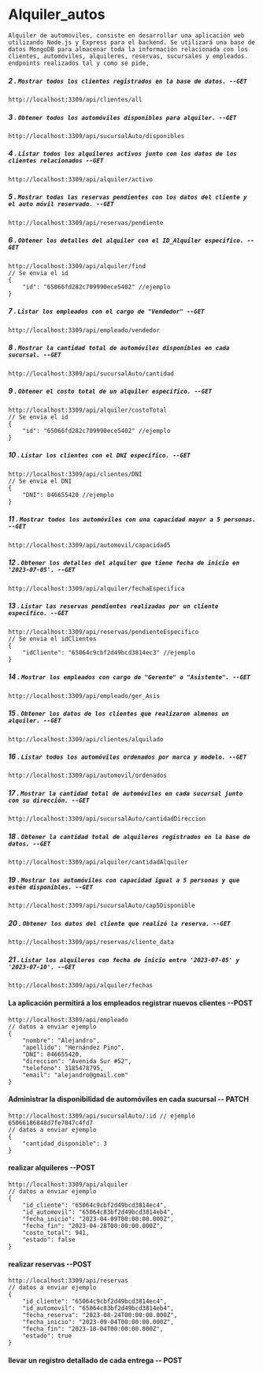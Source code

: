 # Alquiler_autos

`Alquiler de automoviles, consiste en desarrollar una aplicación
web utilizando Node.js y Express para el backend. Se utilizará
una base de datos MongoDB para almacenar toda la información
relacionada con los clientes, automóviles, alquileres, reservas,
sucursales y empleados. endpoints realizados tal y como se pide,`

##### 2 . `Mostrar todos los clientes registrados en la base de datos. --GET`

```nodejs
http://localhost:3309/api/clientes/all
```

##### 3 . `Obtener todos los automóviles disponibles para alquiler. --GET`

```nodejs
http://localhost:3309/api/sucursalAuto/disponibles
```

##### 4 . `Listar todos los alquileres activos junto con los datos de los clientes relacionados --GET`

```nodejs
http://localhost:3309/api/alquiler/activo
```

##### 5 . `Mostrar todas las reservas pendientes con los datos del cliente y el auto móvil reservado. --GET`

```nodejs
http://localhost:3309/api/reservas/pendiente
```

##### 6 . `Obtener los detalles del alquiler con el ID_Alquiler específico. --GET`

```nodejs
http://localhost:3309/api/alquiler/find
// Se envia el id
{
    "id": "65066fd282c709990ece5402" //ejemplo
}
```

##### 7 . `Listar los empleados con el cargo de "Vendedor" --GET`

```nodejs
http://localhost:3309/api/empleado/vendedor
```

##### 8 . `Mostrar la cantidad total de automóviles disponibles en cada sucursal. --GET`

```nodejs
http://localhost:3309/api/sucursalAuto/cantidad
```

##### 9 . `Obtener el costo total de un alquiler específico. --GET`

```nodejs
http://localhost:3309/api/alquiler/costoTotal
// Se envia el id
{
    "id": "65066fd282c709990ece5402" //ejemplo
}
```

##### 10 . `Listar los clientes con el DNI específico. --GET`

```nodejs
http://localhost:3309/api/clientes/DNI
// Se envia el DNI
{
    "DNI": 846655420 //ejemplo
}
```

##### 11 . `Mostrar todos los automóviles con una capacidad mayor a 5 personas. --GET`

```nodejs
http://localhost:3309/api/automovil/capacidad5
```

##### 12 . `Obtener los detalles del alquiler que tiene fecha de inicio en '2023-07-05'. --GET`

```nodejs
http://localhost:3309/api/alquiler/fechaEspecifica
```

##### 13 . `Listar las reservas pendientes realizadas por un cliente específico. --GET`

```nodejs
http://localhost:3309/api/reservas/pendienteEspecifico
// Se envia el idClientes
{
    "idCliente": "65064c9cbf2d49bcd3814ec3" //ejemplo
}
```

##### 14 . `Mostrar los empleados con cargo de "Gerente" o "Asistente". --GET`

```nodejs
http://localhost:3309/api/empleado/ger_Asis
```

##### 15 . `Obtener los datos de los clientes que realizaron almenos un alquiler. --GET`

```nodejs
http://localhost:3309/api/clientes/alquilado
```

##### 16 . `Listar todos los automóviles ordenados por marca y modelo. --GET`

```nodejs
http://localhost:3309/api/automovil/ordenados
```

##### 17 . `Mostrar la cantidad total de automóviles en cada sucursal junto con su dirección. --GET`

```nodejs
http://localhost:3309/api/sucursalAuto/cantidadDireccion
```

##### 18 . `Obtener la cantidad total de alquileres registrados en la base de datos. --GET`

```nodejs
http://localhost:3309/api/alquiler/cantidadAlquiler
```

##### 19 . `Mostrar los automóviles con capacidad igual a 5 personas y que estén disponibles. --GET`

```nodejs
http://localhost:3309/api/sucursalAuto/cap5Disponible
```

##### 20 . `Obtener los datos del cliente que realizó la reserva. --GET`

```nodejs
http://localhost:3309/api/reservas/cliente_data
```

##### 21 . `Listar los alquileres con fecha de inicio entre '2023-07-05' y '2023-07-10'. --GET`

```nodejs
http://localhost:3309/api/alquiler/fechas
```

#### La aplicación permitirá a los empleados registrar nuevos clientes --POST

```nodejs
http://localhost:3309/api/empleado
// datos a enviar ejemplo
{
    "nombre": "Alejandro",
    "apellido": "Hernández Pino",
    "DNI": 846655420,
    "direccion": "Avenida Sur #52",
    "telefono": 3185478795,
    "email": "alejandro@gmail.com"
}
```

#### Administrar la disponibilidad de automóviles en cada sucursal -- PATCH

```nodejs
http://localhost:3309/api/sucursalAuto/:id // ejemplo 65066186848d7fe7047c4fd7
// datos a enviar ejemplo
{
    "cantidad_disponible": 3
}
```

#### realizar alquileres --POST

```nodejs
http://localhost:3309/api/alquiler
// datos a enviar ejemplo
{
    "id_cliente": "65064c9cbf2d49bcd3814ec4",
    "id_automovil": "65064c83bf2d49bcd3814eb4",
    "fecha_inicio": "2023-04-09T00:00:00.000Z",
    "fecha_fin": "2023-04-28T00:00:00.000Z",
    "costo_total": 941,
    "estado": false
}
```

#### realizar reservas --POST

```nodejs
http://localhost:3309/api/reservas
// datos a enviar ejemplo
{
    "id_cliente": "65064c9cbf2d49bcd3814ec4",
    "id_automovil": "65064c83bf2d49bcd3814eb4",
    "fecha_reserva": "2023-08-24T00:00:00.000Z",
    "fecha_inicio": "2023-09-04T00:00:00.000Z",
    "fecha_fin": "2023-10-04T00:00:00.000Z",
    "estado": true
}
```

#### llevar un registro detallado de cada entrega -- POST 